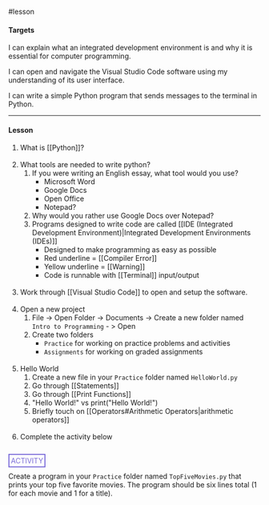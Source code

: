 #lesson

#### Targets
I can explain what an integrated development environment is and why it is essential for computer programming.

I can open and navigate the Visual Studio Code software using my understanding of its user interface.

I can write a simple Python program that sends messages to the terminal in Python.

---
#### Lesson

1. What is [[Python]]?</br></br>
2. What tools are needed to write python?
	1. If you were writing an English essay, what tool would you use?
		* Microsoft Word
		* Google Docs
		* Open Office
		* Notepad?
	2. Why would you rather use Google Docs over Notepad?
	3. Programs designed to write code are called [[IDE (Integrated Development Environment)|Integrated Development Environments (IDEs)]]
		* Designed to make programming as easy as possible
		* Red underline = [[Compiler Error]]
		* Yellow underline = [[Warning]]
		* Code is runnable with [[Terminal]] input/output</br></br>
3. Work through [[Visual Studio Code]] to open and setup the software.</br></br>
4. Open a new project
	1. File -> Open Folder -> Documents -> Create a new folder named `Intro to Programming` - > Open
	2. Create two folders
		* `Practice` for working on practice problems and activities
		* `Assignments` for working on graded assignments</br></br>
1. Hello World
	1. Create a new file in your `Practice` folder named `HelloWorld.py`
	2. Go through [[Statements]]
	3. Go through [[Print Functions]]
	4. "Hello World!" vs print("Hello World!")
	5. Briefly touch on [[Operators#Arithmetic Operators|arithmetic operators]]</br></br>
2. Complete the activity below</br></br>

<span style="color: #7b6cd9; border: 2px solid #7b6cd9; padding: 3px">ACTIVITY</span>

Create a program in your `Practice` folder named `TopFiveMovies.py` that prints your top five favorite movies. The program should be six lines total (1 for each movie and 1 for a title).

